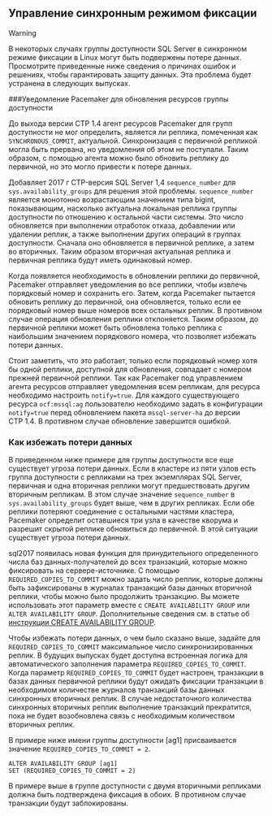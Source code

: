 ## <a name="managing-synchronous-commit-mode"></a>Управление синхронным режимом фиксации

>[!WARNING]
>В некоторых случаях группы доступности SQL Server в синхронном режиме фиксации в Linux могут быть подвержены потере данных. Просмотрите приведенные ниже сведения о причинах ошибок и решениях, чтобы гарантировать защиту данных. Эта проблема будет устранена в следующих выпусках.

###<a name="pacemaker-notification-for-availability-group-resource-promotion"></a>Уведомление Pacemaker для обновления ресурсов группы доступности

До выхода версии CTP 1.4 агент ресурсов Pacemaker для групп доступности не мог определить, является ли реплика, помеченная как `SYNCHRONOUS_COMMIT`, актуальной. Синхронизация с первичной репликой могла быть прервана, но уведомления об этом не поступали. Таким образом, с помощью агента можно было обновить реплику до первичной, но это могло привести к потере данных. 

Добавляет 2017 г CTP-версия SQL Server 1,4 `sequence_number` для `sys.availability_groups` для решения этой проблемы. `sequence_number` является монотонно возрастающим значением типа bigint, показывающим, насколько актуальна локальная реплика группы доступности по отношению к остальной части системы. Это число обновляется при выполнении отработок отказа, добавлении или удалении реплик, а также выполнении других операций в группах доступности. Сначала оно обновляется в первичной реплике, а затем во вторичных. Таким образом вторичная актуальная реплика и первичная реплика будут иметь одинаковый номер.

Когда появляется необходимость в обновлении реплики до первичной, Pacemaker отправляет уведомления во все реплики, чтобы извлечь порядковый номер и сохранить его. Затем, когда Pacemaker пытается обновить реплику до первичной, она обновляется, только если ее порядковый номер выше номеров всех остальных реплик. В противном случае операция обновления реплики отклоняется. Таким образом, до первичной реплики может быть обновлена только реплика с наибольшим значением порядкового номера, что позволяет избежать потери данных.

Стоит заметить, что это работает, только если порядковый номер хотя бы одной реплики, доступной для обновления, совпадает с номером прежней первичной реплики. Так как Pacemaker под управлением агента ресурсов отправляет уведомления всем репликам, для ресурса необходимо настроить `notify=true`. Для каждого существующего ресурса `ocf:mssql:ag` пользователю необходимо задать в конфигурации `notify=true` перед обновлением пакета `mssql-server-ha` до версии CTP 1.4. В противном случае обновление завершится ошибкой. 

### <a name="how-to-avoid-potential-for-data-loss"></a>Как избежать потери данных 

В приведенном ниже примере для группы доступности все еще существует угроза потери данных. Если в кластере из пяти узлов есть группа доступности с репликами на трех экземплярах SQL Server, первичная и одна вторичная реплики могут предшествовать другим вторичным репликам. В этом случае значение `sequence_number` в `sys.availability_groups` будет выше, чем в других репликах. Если обе реплики потеряют соединение с остальными частями кластера, Pacemaker определит оставшиеся три узла в качестве кворума и разрешит скрытой реплике обновиться до первичной. В этой ситуации существует угроза потери данных.

sql2017 появилась новая функция для принудительного определенного числа баз данных-получателей до всех транзакций, которые можно фиксировать на сервере-источнике. С помощью `REQUIRED_COPIES_TO_COMMIT` можно задать число реплик, которые должны быть зафиксированы в журналах транзакций базы данных вторичной реплики, чтобы можно было продолжить транзакцию. Вы можете использовать этот параметр вместе с `CREATE AVAILABILITY GROUP` или `ALTER AVAILABILITY GROUP`. Дополнительные сведения см. в статье об [инструкции CREATE AVAILABILITY GROUP](http://msdn.microsoft.com/library/ff878399.aspx).

Чтобы избежать потери данных, о чем было сказано выше, задайте для `REQUIRED_COPIES_TO_COMMIT` максимальное число синхронизированных реплик. В будущих выпусках будет доступна встроенная логика для автоматического заполнения параметра `REQUIRED_COPIES_TO_COMMIT`.
Когда параметр `REQUIRED_COPIES_TO_COMMIT` будет настроен, транзакции в базах данных первичной реплики будут ожидать фиксации транзакции в необходимом количестве журналов транзакций базы данных синхронных вторичных реплик. В случае недостаточного количества синхронных вторичных реплик выполнение транзакций прекратится, пока не будет возобновлена связь с необходимым количеством вторичных реплик.

В примере ниже имени группы доступности [ag1] присваивается значение `REQUIRED_COPIES_TO_COMMIT = 2`. 

```Transact-SQL
ALTER AVAILABILITY GROUP [ag1]
SET (REQUIRED_COPIES_TO_COMMIT = 2)
```

В примере выше в группе доступности с двумя вторичными репликами должна быть подтверждена фиксация в обоих. В противном случае транзакции будут заблокированы.
